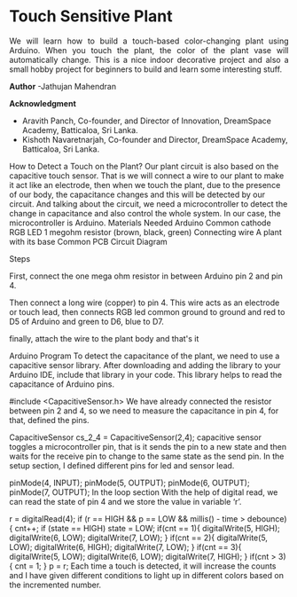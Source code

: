 

# Touch Sensitive Plant

<p align="justify">We will learn how to build a touch-based color-changing plant using Arduino. When you touch the plant, the color of the plant vase will automatically change. This is a nice indoor decorative project and also a small hobby project for beginners to build and learn some interesting stuff.</p>

**Author**
	-Jathujan Mahendran 

**Acknowledgment**
 - Aravith Panch, Co-founder, and Director of Innovation, DreamSpace Academy, Batticaloa, Sri Lanka.
 - Kishoth Navaretnarjah, Co-founder and Director, DreamSpace Academy, Batticaloa, Sri Lanka.



How to Detect a Touch on the Plant?
Our plant circuit is also based on the capacitive touch sensor. That is we will connect a wire to our plant to make it act like an electrode, then when we touch the plant, due to the presence of our body, the capacitance changes and this will be detected by our circuit. And talking about the circuit, we need a microcontroller to detect the change in capacitance and also control the whole system. In our case, the microcontroller is Arduino.
Materials Needed
Arduino
Common cathode RGB LED
1 megohm resistor (brown, black, green)
Connecting wire
A plant with  its base
Common PCB
Circuit Diagram 

Steps

First, connect the one mega ohm resistor in between Arduino pin 2 and pin 4. 

Then connect a long wire (copper) to pin 4. This wire acts as an electrode or touch lead, then connects RGB led common ground to ground and red to D5 of Arduino and green to D6, blue to D7.

finally, attach the wire to the plant body and that's it

 
Arduino Program 
To detect the capacitance of the plant, we need to use a capacitive sensor library. 
After downloading and adding the library to your Arduino IDE, include that library in your code. This library helps to read the capacitance of Arduino pins.

#include <CapacitiveSensor.h>
We have already connected the resistor between pin 2 and 4, so we need to measure the capacitance in pin 4, for that, defined the pins.

CapacitiveSensor   cs_2_4 = CapacitiveSensor(2,4);
capacitive sensor toggles a microcontroller pin, that is it sends the pin to a new state and then waits for the receive pin to change to the same state as the send pin. In the setup section, I defined different pins for led and sensor lead.

  pinMode(4, INPUT);
  pinMode(5, OUTPUT);
  pinMode(6, OUTPUT);
  pinMode(7, OUTPUT);
In the loop section With the help of digital read, we can read the state of pin 4 and we store the value in variable ‘r’.

r = digitalRead(4);
  if (r == HIGH && p == LOW && millis() - time > debounce) {
    cnt++;
  if (state == HIGH)
     state = LOW;
if(cnt == 1){
    digitalWrite(5, HIGH);
    digitalWrite(6, LOW);
    digitalWrite(7, LOW);
  }
  if(cnt == 2){
    digitalWrite(5, LOW);
    digitalWrite(6, HIGH);
    digitalWrite(7, LOW);
  }
  if(cnt == 3){
    digitalWrite(5, LOW);
    digitalWrite(6, LOW);
    digitalWrite(7, HIGH);
  }
  if(cnt > 3){
      cnt = 1;
  }
  p = r;
Each time a touch is detected, it will increase the counts and I have given different conditions to light up in different colors based on the incremented number.

